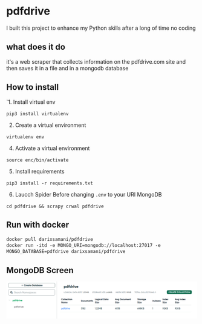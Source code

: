 # pdfdrive
I built this project to enhance my Python skills after a long of time no coding


## what does it do

it's a web scraper that collects information on the pdfdrive.com site and then saves it in a file and in a mongodb database


## How to install

`1. Install virtual env
  ```
  pip3 install virtualenv
  ```
2. Create  a virtual environment
```
virtualenv env
```
4. Activate a virtual environment
```
source enc/bin/activate
```
5. Install requirements
```
pip3 install -r requirements.txt
```
6. Laucch Spider
  Before changing `.env` to your URI MongoDB
```
cd pdfdrive && scrapy crwal pdfdrive
```


## Run with docker

```
docker pull darixsamani/pdfdrive
docker run -itd -e MONGO_URI=mongodb://localhost:27017 -e MONGO_DATABASE=pdfdrive darixsamani/pdfdrive
```

## MongoDB Screen
![Mongo image](./mongodb.png)
